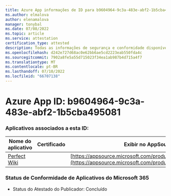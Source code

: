 ```yaml
---
title: Azure App informações de ID para b9604964-9c3a-483e-abf2-1b5cba495081
ms.author: elmalova
author: elenamalova
manager: tonybal
ms.date: 07/08/2022
ms.topic: article
ms.service: attestation
certification_type: attested
description: Todas as informações de segurança e conformidade disponíveis para b9604964-9c3a-483e-abf2-1b5cba495081.
ms.openlocfilehash: d242e727d68ac0e62bb6ae5cd2223eab550fda4c
ms.sourcegitcommit: 7902a8fe5a55d715023f34ea1ab987b4d715a4f7
ms.translationtype: MT
ms.contentlocale: pt-BR
ms.lasthandoff: 07/10/2022
ms.locfileid: "66707138"
---
```

# <a name="azure-app-id-b9604964-9c3a-483e-abf2-1b5cba495081"></a>Azure App ID: b9604964-9c3a-483e-abf2-1b5cba495081


### <a name="apps-associated-with-this-id"></a>Aplicativos associados a esta ID:
| **Nome do aplicativo** | **Certificado** | **Exibir no AppSource** |
|--------------|---------------|-----------------------|
| [Perfect Wiki](../forward/WA200001679.md) |  | [https://appsource.microsoft.com/product/office/WA200001679](https://appsource.microsoft.com/product/office/WA200001679) |

### <a name="microsoft-365-app-compliance-status"></a>Status de Conformidade de Aplicativos do Microsoft 365
- Status do Atestado do Publicador: Concluído
